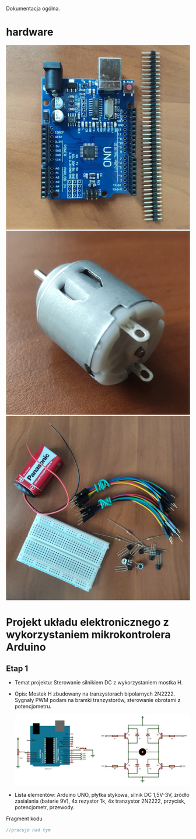 Dokumentacja ogólna.

# hardware

![img](./Arduino_Uno.jpg)
![img](./Silnik_DC.jpg)
![img](./Pozostale_Elementy.jpg)

# Projekt układu elektronicznego z wykorzystaniem mikrokontrolera Arduino

## Etap 1

-   Temat projektu:
    Sterowanie silnikiem DC z wykorzystaniem mostka H.

-   Opis: 
    Mostek H zbudowany na tranzystorach bipolarnych 2N2222.
    Sygnały PWM podam na bramki tranzystorów, sterowanie obrotami z potencjometru.

    ![img](./schemat_4tranz.jpg)

-   Lista elementów: 
    Arduino UNO, 
    płytka stykowa, 
    silnik DC 1,5V-3V, 
    źródło zasialania (baterie 9V), 
    4x rezystor 1k, 
    4x tranzystor 2N2222, 
    przycisk, 
    potencjometr, 
    przewody.

Fragment kodu

```cpp
//pracuje nad tym
```